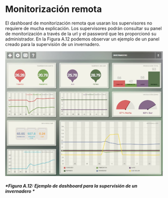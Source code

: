 # Monitorización remota

El dashboard de monitorización remota que usaran los supervisores no requiere de mucha explicación. Los supervisores podrán consultar su panel de monitorización a través de la url y el password que les proporcionó su administrador. En la Figura A.12 podemos observar un ejemplo de un panel creado para la supervisión de un invernadero.

![](./imagenes/ducksboard_invernadero.jpg)
##### *Figura A.12: Ejemplo de dashboard para la supervisión de un invernadero *